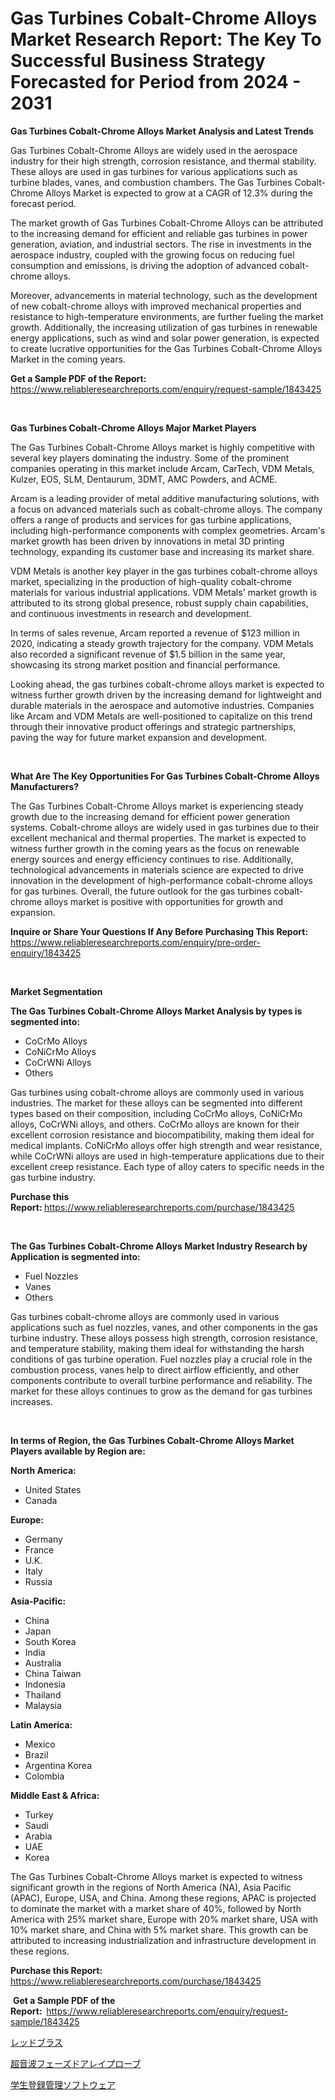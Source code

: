 <p><h1>Gas Turbines Cobalt-Chrome Alloys Market Research Report: The Key To Successful Business Strategy Forecasted for Period from 2024 - 2031</h1></p><p><strong>Gas Turbines Cobalt-Chrome Alloys Market Analysis and Latest Trends</strong></p>
<p><p>Gas Turbines Cobalt-Chrome Alloys are widely used in the aerospace industry for their high strength, corrosion resistance, and thermal stability. These alloys are used in gas turbines for various applications such as turbine blades, vanes, and combustion chambers. The Gas Turbines Cobalt-Chrome Alloys Market is expected to grow at a CAGR of 12.3% during the forecast period.</p><p>The market growth of Gas Turbines Cobalt-Chrome Alloys can be attributed to the increasing demand for efficient and reliable gas turbines in power generation, aviation, and industrial sectors. The rise in investments in the aerospace industry, coupled with the growing focus on reducing fuel consumption and emissions, is driving the adoption of advanced cobalt-chrome alloys.</p><p>Moreover, advancements in material technology, such as the development of new cobalt-chrome alloys with improved mechanical properties and resistance to high-temperature environments, are further fueling the market growth. Additionally, the increasing utilization of gas turbines in renewable energy applications, such as wind and solar power generation, is expected to create lucrative opportunities for the Gas Turbines Cobalt-Chrome Alloys Market in the coming years.</p></p>
<p><strong>Get a Sample PDF of the Report:&nbsp;</strong> <a href="https://www.reliableresearchreports.com/enquiry/request-sample/1843425">https://www.reliableresearchreports.com/enquiry/request-sample/1843425</a></p>
<p>&nbsp;</p>
<p><strong>Gas Turbines Cobalt-Chrome Alloys Major Market Players</strong></p>
<p><p>The Gas Turbines Cobalt-Chrome Alloys market is highly competitive with several key players dominating the industry. Some of the prominent companies operating in this market include Arcam, CarTech, VDM Metals, Kulzer, EOS, SLM, Dentaurum, 3DMT, AMC Powders, and ACME.</p><p>Arcam is a leading provider of metal additive manufacturing solutions, with a focus on advanced materials such as cobalt-chrome alloys. The company offers a range of products and services for gas turbine applications, including high-performance components with complex geometries. Arcam's market growth has been driven by innovations in metal 3D printing technology, expanding its customer base and increasing its market share.</p><p>VDM Metals is another key player in the gas turbines cobalt-chrome alloys market, specializing in the production of high-quality cobalt-chrome materials for various industrial applications. VDM Metals' market growth is attributed to its strong global presence, robust supply chain capabilities, and continuous investments in research and development.</p><p>In terms of sales revenue, Arcam reported a revenue of $123 million in 2020, indicating a steady growth trajectory for the company. VDM Metals also recorded a significant revenue of $1.5 billion in the same year, showcasing its strong market position and financial performance.</p><p>Looking ahead, the gas turbines cobalt-chrome alloys market is expected to witness further growth driven by the increasing demand for lightweight and durable materials in the aerospace and automotive industries. Companies like Arcam and VDM Metals are well-positioned to capitalize on this trend through their innovative product offerings and strategic partnerships, paving the way for future market expansion and development.</p></p>
<p>&nbsp;</p>
<p><strong>What Are The Key Opportunities For Gas Turbines Cobalt-Chrome Alloys Manufacturers?</strong></p>
<p><p>The Gas Turbines Cobalt-Chrome Alloys market is experiencing steady growth due to the increasing demand for efficient power generation systems. Cobalt-chrome alloys are widely used in gas turbines due to their excellent mechanical and thermal properties. The market is expected to witness further growth in the coming years as the focus on renewable energy sources and energy efficiency continues to rise. Additionally, technological advancements in materials science are expected to drive innovation in the development of high-performance cobalt-chrome alloys for gas turbines. Overall, the future outlook for the gas turbines cobalt-chrome alloys market is positive with opportunities for growth and expansion.</p></p>
<p><strong>Inquire or Share Your Questions If Any Before Purchasing This Report:</strong> <a href="https://www.reliableresearchreports.com/enquiry/pre-order-enquiry/1843425">https://www.reliableresearchreports.com/enquiry/pre-order-enquiry/1843425</a></p>
<p>&nbsp;</p>
<p><strong>Market Segmentation</strong></p>
<p><strong>The Gas Turbines Cobalt-Chrome Alloys Market Analysis by types is segmented into:</strong></p>
<p><ul><li>CoCrMo Alloys</li><li>CoNiCrMo Alloys</li><li>CoCrWNi Alloys</li><li>Others</li></ul></p>
<p><p>Gas turbines using cobalt-chrome alloys are commonly used in various industries. The market for these alloys can be segmented into different types based on their composition, including CoCrMo alloys, CoNiCrMo alloys, CoCrWNi alloys, and others. CoCrMo alloys are known for their excellent corrosion resistance and biocompatibility, making them ideal for medical implants. CoNiCrMo alloys offer high strength and wear resistance, while CoCrWNi alloys are used in high-temperature applications due to their excellent creep resistance. Each type of alloy caters to specific needs in the gas turbine industry.</p></p>
<p><strong>Purchase this Report:&nbsp;</strong><a href="https://www.reliableresearchreports.com/purchase/1843425">https://www.reliableresearchreports.com/purchase/1843425</a></p>
<p>&nbsp;</p>
<p><strong>The Gas Turbines Cobalt-Chrome Alloys Market Industry Research by Application is segmented into:</strong></p>
<p><ul><li>Fuel Nozzles</li><li>Vanes</li><li>Others</li></ul></p>
<p><p>Gas turbines cobalt-chrome alloys are commonly used in various applications such as fuel nozzles, vanes, and other components in the gas turbine industry. These alloys possess high strength, corrosion resistance, and temperature stability, making them ideal for withstanding the harsh conditions of gas turbine operation. Fuel nozzles play a crucial role in the combustion process, vanes help to direct airflow efficiently, and other components contribute to overall turbine performance and reliability. The market for these alloys continues to grow as the demand for gas turbines increases.</p></p>
<p>&nbsp;</p>
<p><strong>In terms of Region, the Gas Turbines Cobalt-Chrome Alloys Market Players available by Region are:</strong></p>
<p>
    <p> <strong> North America: </strong>
        <ul>
            <li>United States</li>
            <li>Canada</li>
        </ul>
        </p> 
    <p> <strong> Europe: </strong>
        <ul>
            <li>Germany</li>
            <li>France</li>
            <li>U.K.</li>
            <li>Italy</li>
            <li>Russia</li>
        </ul>
        </p> 
    <p> <strong> Asia-Pacific: </strong>
        <ul>
            <li>China</li>
            <li>Japan</li>
            <li>South Korea</li>
            <li>India</li>
            <li>Australia</li>
            <li>China Taiwan</li>
            <li>Indonesia</li>
            <li>Thailand</li>
            <li>Malaysia</li>
        </ul>
        </p> 
    <p> <strong> Latin America: </strong>
        <ul>
            <li>Mexico</li>
            <li>Brazil</li>
            <li>Argentina Korea</li>
            <li>Colombia</li>
        </ul>
        </p> 
    <p> <strong> Middle East & Africa: </strong>
        <ul>
            <li>Turkey</li>
            <li>Saudi</li>
            <li>Arabia</li>
            <li>UAE</li>
            <li>Korea</li>
        </ul>
    </p>
    </p>
<p><p>The Gas Turbines Cobalt-Chrome Alloys market is expected to witness significant growth in the regions of North America (NA), Asia Pacific (APAC), Europe, USA, and China. Among these regions, APAC is projected to dominate the market with a market share of 40%, followed by North America with 25% market share, Europe with 20% market share, USA with 10% market share, and China with 5% market share. This growth can be attributed to increasing industrialization and infrastructure development in these regions.</p></p>
<p><strong>Purchase this Report: </strong><a href="https://www.reliableresearchreports.com/purchase/1843425">https://www.reliableresearchreports.com/purchase/1843425</a></p>
<p>&nbsp;<strong>Get a Sample PDF of the Report:&nbsp;&nbsp;</strong><a href="https://www.reliableresearchreports.com/enquiry/request-sample/1843425">https://www.reliableresearchreports.com/enquiry/request-sample/1843425</a></p>
<p><strong></strong></p>
<p><p><a href="https://medium.com/@terrelliemann565620/%E3%83%AC%E3%83%83%E3%83%89%E3%83%96%E3%83%A9%E3%82%B9%E5%B8%82%E5%A0%B4%E3%81%AF%E5%B8%82%E5%A0%B4%E3%82%B7%E3%82%A7%E3%82%A2-%E3%82%B5%E3%82%A4%E3%82%BA-%E3%81%8A%E3%82%88%E3%81%B32031%E5%B9%B4%E3%81%BE%E3%81%A7%E3%81%AE%E4%BA%88%E6%B8%AC%E3%81%AB%E7%84%A6%E7%82%B9%E3%82%92%E5%BD%93%E3%81%A6%E3%81%A6%E3%81%84%E3%81%BE%E3%81%99-d68db794d571">レッドブラス</a></p><p><a href="https://medium.com/@a.d.michael1/%E8%B6%85%E9%9F%B3%E6%B3%A2%E4%BD%8D%E7%9B%B8%E3%82%A2%E3%83%AC%E3%82%A4%E3%83%97%E3%83%AD%E3%83%BC%E3%83%96%E5%B8%82%E5%A0%B4-%E5%B8%82%E5%A0%B4%E6%88%90%E9%95%B7%E7%8E%87-%E5%B8%82%E5%A0%B4%E5%8B%95%E5%90%91-%E6%88%90%E9%95%B7%E6%88%A6%E7%95%A5%E3%81%AB%E9%96%A2%E3%81%99%E3%82%8B%E6%B4%9E%E5%AF%9F-a0e712bb4599">超音波フェーズドアレイプローブ</a></p><p><a href="https://github.com/mohamedbakry57/Market-Research-Report-List-3/blob/main/72646491504.md">学生登録管理ソフトウェア</a></p></p>